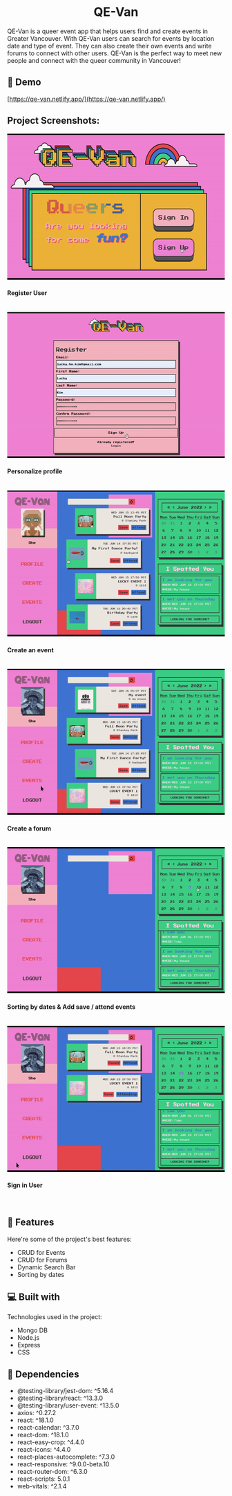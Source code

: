 <h1 align="center" id="title">QE-Van</h1>

<p id="description">QE-Van is a queer event app that helps users find and create events in Greater Vancouver. With QE-Van users can search for events by location date and type of event. They can also create their own events and write forums to connect with other users. QE-Van is the perfect way to meet new people and connect with the queer community in Vancouver!</p>

<h2>🚀 Demo</h2>

[https://qe-van.netlify.app/](https://qe-van.netlify.app/)

<h2>Project Screenshots:</h2>

<img src="https://github.com/lucky-hw-kim/QE-Van/blob/main/doc/register.gif?raw=true" alt="project-screenshot" width="600" height="338/">
<h4>Register User</h4>
<br/>

<img src="https://github.com/lucky-hw-kim/QE-Van/blob/main/doc/profile.gif?raw=true" alt="project-screenshot" width="600" height="338/">
<h4>Personalize profile</h4>
<br/>

<img src="https://github.com/lucky-hw-kim/QE-Van/blob/main/doc/create-event.gif?raw=true" alt="project-screenshot" width="600" height="338/">
<h4>Create an event</h4>
<br/>

<img src="https://github.com/lucky-hw-kim/QE-Van/blob/main/doc/create-forum.gif?raw=true" alt="project-screenshot" width="600" height="338/">
<h4>Create a forum</h4>
<br/>

<img src="https://github.com/lucky-hw-kim/QE-Van/blob/main/doc/Sorting.gif?raw=true" alt="project-screenshot" width="600" height="338/">
<h4>Sorting by dates & Add save / attend events</h4>
<br/>

<img src="https://github.com/lucky-hw-kim/QE-Van/blob/main/doc/signin.gif?raw=true" alt="project-screenshot" width="600" height="338/">
<h4>Sign in User</h4>
<br/>

  
  
<h2>🧐 Features</h2>

Here're some of the project's best features:

*   CRUD for Events
*   CRUD for Forums
*   Dynamic Search Bar
*   Sorting by dates


  
<h2>💻 Built with</h2>

Technologies used in the project:

*   Mongo DB
*   Node.js
*   Express
*   CSS



<h2>🍰 Dependencies</h2>

* @testing-library/jest-dom: ^5.16.4 
* @testing-library/react: ^13.3.0 
* @testing-library/user-event: ^13.5.0 
* axios: ^0.27.2 
* react: ^18.1.0 
* react-calendar: ^3.7.0 
* react-dom: ^18.1.0 
* react-easy-crop: ^4.4.0 
* react-icons: ^4.4.0 
* react-places-autocomplete: ^7.3.0 
* react-responsive: ^9.0.0-beta.10 
* react-router-dom: ^6.3.0 
* react-scripts: 5.0.1 
* web-vitals: ^2.1.4
